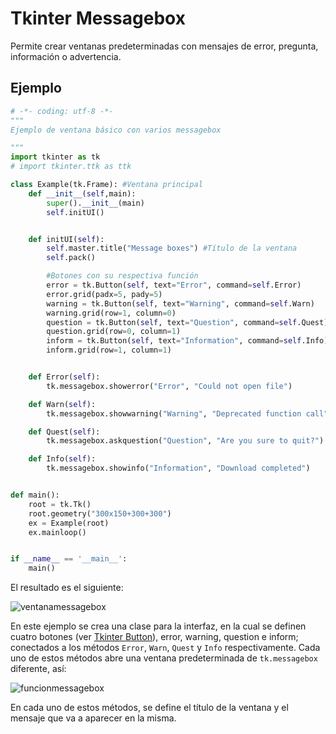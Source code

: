 # Tkinter Messagebox
Permite crear ventanas predeterminadas con mensajes de error, pregunta, información o advertencia.

## Ejemplo

```python
# -*- coding: utf-8 -*-
"""
Ejemplo de ventana básico con varios messagebox

"""
import tkinter as tk
# import tkinter.ttk as ttk

class Example(tk.Frame): #Ventana principal
    def __init__(self,main):
        super().__init__(main)
        self.initUI()


    def initUI(self):
        self.master.title("Message boxes") #Título de la ventana
        self.pack()

        #Botones con su respectiva función
        error = tk.Button(self, text="Error", command=self.Error)
        error.grid(padx=5, pady=5)
        warning = tk.Button(self, text="Warning", command=self.Warn)
        warning.grid(row=1, column=0)
        question = tk.Button(self, text="Question", command=self.Quest)
        question.grid(row=0, column=1)
        inform = tk.Button(self, text="Information", command=self.Info)
        inform.grid(row=1, column=1)


    def Error(self):
        tk.messagebox.showerror("Error", "Could not open file")

    def Warn(self):
        tk.messagebox.showwarning("Warning", "Deprecated function call")

    def Quest(self):
        tk.messagebox.askquestion("Question", "Are you sure to quit?")

    def Info(self):
        tk.messagebox.showinfo("Information", "Download completed")


def main():
    root = tk.Tk()
    root.geometry("300x150+300+300")
    ex = Example(root)
    ex.mainloop()


if __name__ == '__main__':
    main()
```
El resultado es el siguiente:

![ventanamessagebox](https://user-images.githubusercontent.com/58320351/128614459-7a4b99dd-43ad-4acd-ad37-bd8b93582ae6.png)

En este ejemplo se crea una clase para la interfaz, en la cual se definen cuatro botones (ver [Tkinter Button](https://juan-suarezp.github.io/Tk/content/button.html)), error, warning, question e inform; conectados a los métodos `Error`, `Warn`, `Quest` y `Info` respectivamente. Cada uno de estos métodos abre una ventana predeterminada de `tk.messagebox` diferente, así:

![funcionmessagebox](https://user-images.githubusercontent.com/58320351/128614466-6972d909-f4c7-4adb-85f4-e9be949cde46.png)

En cada uno de estos métodos, se define el título de la ventana y el mensaje que va a aparecer en la misma.
